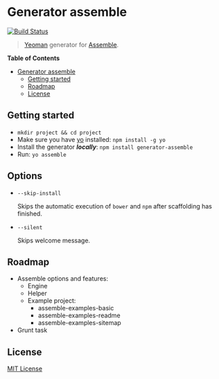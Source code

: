 # Generator assemble
[![Build Status](https://travis-ci.org/hariadi/generator-assemble.png)](https://travis-ci.org/hariadi/generator-assemble)

> [Yeoman][yeoman] generator for [Assemble][assemble].

**Table of Contents**

- [Generator assemble](#generator-assemble)
	- [Getting started](#getting-started)
	- [Roadmap](#roadmap)
	- [License](#license)

## Getting started
- `mkdir project && cd project`
- Make sure you have [yo](https://github.com/yeoman/yo) installed:
    `npm install -g yo`
- Install the generator ***locally***: 
    `npm install generator-assemble`
- Run: 
    `yo assemble`
    
## Options

* `--skip-install`

  Skips the automatic execution of `bower` and `npm` after
  scaffolding has finished.

* `--silent`

  Skips welcome message.

## Roadmap
- Assemble options and features:
  - Engine
  - Helper
  - Example project:
    - assemble-examples-basic
    - assemble-examples-readme
    - assemble-examples-sitemap
- Grunt task

## License
[MIT License](http://en.wikipedia.org/wiki/MIT_License)

[yeoman]: http://yeoman.io/
[assemble]: https://github.com/assemble/assemble/
